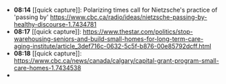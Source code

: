 - **08:14** [[quick capture]]: Polarizing times call for Nietzsche's practice of 'passing by' https://www.cbc.ca/radio/ideas/nietzsche-passing-by-healthy-discourse-1.7434781
- **08:17** [[quick capture]]:  https://www.thestar.com/politics/stop-warehousing-seniors-and-build-small-homes-for-long-term-care-aging-institute/article_3def716c-0632-5c5f-b876-00e85792dcff.html
- **08:18** [[quick capture]]:  https://www.cbc.ca/news/canada/calgary/capital-grant-program-small-care-homes-1.7434538
-